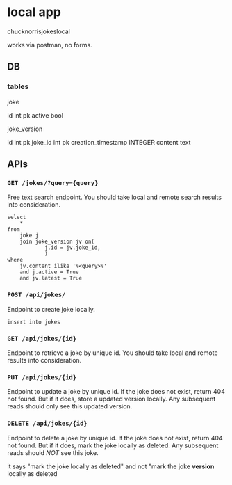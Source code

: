 # local app

chucknorrisjokeslocal

works via postman, no forms.

## DB

### tables

joke

id int pk
active bool


joke_version

id int pk
joke_id int pk
creation_timestamp INTEGER
content text



## APIs

### `GET /jokes/?query={query}`
Free text search endpoint. You should take local and remote search results into consideration.

    select 
        * 
    from 
        joke j
        join joke_version jv on(
                j.id = jv.joke_id, 
                )
    where
        jv.content ilike '%<query>%'
        and j.active = True
        and jv.latest = True


### `POST /api/jokes/`
Endpoint to create joke locally.

    

    insert into jokes


### `GET /api/jokes/{id}`
Endpoint to retrieve a joke by unique id. You should take local and remote results into consideration.

### `PUT /api/jokes/{id}`
Endpoint to update a joke by unique id. If the joke does not exist, return 404 not found. But if it does, store a updated version locally. Any subsequent reads should only see this updated version.

### `DELETE /api/jokes/{id}`
Endpoint to delete a joke by unique id. If the joke does not exist, return 404 not found. But if it does, mark the joke locally as deleted. Any subsequent reads should *NOT* see this joke.

it says "mark the joke locally as deleted" and not "mark the joke **version** locally as deleted

